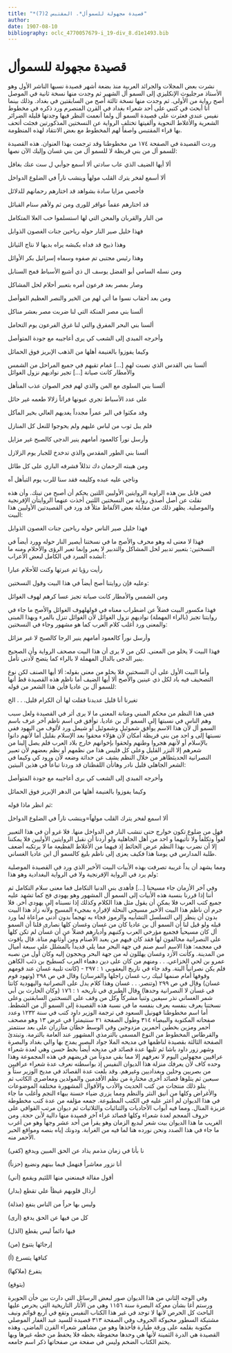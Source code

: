 ```yaml
---
title: "*قصيدة مجهولة للسموأل*. المقتبس 2(7)"
author: 
date: 1907-08-10
bibliography: oclc_4770057679-i_19-div_8.d1e1493.bib
---
```




#  قصيدة مجهولة للسموأل 


 نشرت بعض المجلات والجرائد العربية منذ بضعة أشهر قصيدة نسبها الناشر الأول وهو  الأستاذ مرجليوث  الإنكليزي إلى السمو أل الشهير ثم وجدت منها نسخة ثانية في الموصل أصح رواية من الأولى. ثم وجدت منها نسخة ثالثة أصح من السابقتين في بغداد. وذلك بينما أنا أبحث في كتبي على  أحد  شعراء بغداد في القرن المنصرم ورد ذكره في مخطوط نفيس عندي فعثرت على قصيدة السمو أل ولما أنعمت النظر فيها وجدتها قليلة الضرائر الشعرية والأغلاط النحوية وألفيتها تختلف الرواية عن النسختين المذكورتين فجئت أتحف بها قراء المقتبس واصفاً لهم المخطوط مع بعض الانتقاد لهذه المنظومة. 

 وردت القصيدة في الصفحة  ١٧٤  من مخطوطنا وقد ترجمت بهذا العنوان. هذه القصيدة للسمو أل من بني قريظة لا للسمو أل من بني غسان وإليك الآن نصها: 

 ألا أيها الضيف الذي عاب سادتي   ألا أسمع جوأبي ل  ست  عنك بغافل  

 ألا أسمع لفخر يترك القلب مولهاً   وينشب ناراً في الضلوع الدواخل  

 فأحصي مزايا سادة بشواهد   قد اختارهم رحمانهم للدلائل  

 قد اختارهم عقماً عواقر للورى   ومن ثم ولأهم سنام القبائل  

 من النار والقربان والمحن التي   لها استسلموا حب العلا المتكامل  

 فهذا خليل صير النار حوله   رياحين جنات الغصون الذوابل  

 وهذا ذبيح قد فداه بكبشه   يراه بديها لا نتاج الثياتل  

 وهذا رئيس مجتبى تم صفوه   وسماه إسرائيل بكر الأوائل  

 ومن نسله السامي أبو الفضل يوسف ال   ذي أشبع الأسباط قمح السنابل  

 وصار بمصر بعد فرعون أمره   بتعبير أحلام لحل المشاكل  

 ومن بعد أحقاب نسوا ما أتي لهم   من الخير والنصر العظيم الفوأصل  

 ألسنا بني مصر المنكة التي   لنا ضربت مصر بعشر مناكل  

 ألسنا بني البحر المفرق والتي   لنا غرق الفرعون يوم التحامل  

 وأخرجه المبدي إلى الشعب كي يرى   أعاجيبه مع جودة المتوأصل  

 وكيما يفوزوا بالغنيمة أهلها   من الذهب الإبريز فوق الحمائل  

 ألسنا بني القدس الذي نصبت لهم  [...]  غمام تقيهم في جميع المراحل    من الشمس والأمطار كانت صيانة  [...]  تجير نواديهم نزول الغوائل 

 ألسنا بني السلوى مع المن والذي   لهم فجر الصوان عذب المنأهل  

 على عدد الأسباط تجري عيونها   فراتاً زلالا طعمه غير حائل  

 وقد مكثوا في البر عمراً مجدداً   يغديهم العالي بخير المآكل  

 فلم يبل ثوب من لباس عليهم   ولم يحوجوا للنعل كل المنازل  

 وأرسل نوراً كالعمود أمامهم   ينير الدجى كالصبح غير مزايل  

 ألسنا بني الطور المقدس والذي   تدخدخ للجبار يوم الزلازل  

 ومن هيبته الرحمان دك تذللاً   فشرفه الباري على كل طائل  

 وناجي عليه عبده وكليمه   فقد سنا للرب يوم التبأهل آه  

 فمن قابل بين هذه الراوية الروايتين الأوليين اللتين يحكم أن أصبح من تينك. وأن هذه نقلت عن أصل أصدق رواية من النسختين اللتين أخذت عنهما الروايتأن الإفرنجية والموصلية. يظهر ذلك من مقابلة بعض الألفاظ مثلاً قد ورد في القصيدتين الأوليين هذا البيت: 

 فهذا خليل صير الناس حوله   رياحين جنات الغصون الذوابل  

 فهذا لا معنى له وهو محرف والأصح ما في نسختنا أيصير النار حوله وورد أيضاً في النسختين: بتعبير تدبير لحل المشاكل والتدبير لا يعبر وإنما تعبر الرؤى والأحلام ومنه ما أنشده المبرد في الكامل لبعض الأعراب: 

 رأيت رؤيا ثم عبرتها   وكنت للأحلام عبارا  

 وعليه فإن روايتنا أصح أيضاً في هذا البيت وقول النسختين: 

 ومن الشمس والأمطار كانت صيانة   تجيز عسا كرهم لهوف الغوائل  

 فهذا مكسور البيت فضلاً عن اضطراب معناه في قولهلهوف الغوائل والأصح ما جاء في روايتنا تجيز (بالراء المهملة) نواديهم نزول الغوائل لأن الغوائل تنزل بالمرء وبهذا المبنى والمعنى ورد أغلب كلام العرب كما هو مشهور وجاء في النسختين: 

 وأرسل نوراً كالعمود أمامهم   ينير الرجا كالصبح لا غير مزائل  

 فهذا البيت لا يخلو من المعنى. لكن من لا يرى أن هذا البيت مصحف الرواية وأن   الصحيح ينير الدجى بالدال المهملة لا بالراء كما يتضح لأدنى تأمل. 

 وأما البيت الأول على أن النسختين فلا يخلو من معنى بقوله: ألا أيها الصنف لكن نوع التصحيف فيه باد لكل ذي عينين والأصح ألا أيها الضيف أما ناظم هذه القصيدة قط أنها للسمو أل بن عاديا فأين هذا الشعر من قوله:  

 تغيرنا أنا قليل عديدنا   فقلت لها أن الكرام قليل. . . الخ  

 ففي هذا النظم من محكم المبني ومتانة المعنى ما لا يرى أثر في القصيدة ولعل سبب وهم الناس في نسبتها إلى السمو أل بن عاديا. توأفق في اسم ناظم آخر عرف باسم السمو أل لأن هذا الاسم يوأفق شموئيل وشموئيل أو شيمل ورد لألوف من اليهود ففي نسبتها إلى و  احد  من بني قريظة أمكان لأن هؤلاء محقوا بعد الإسلام بقليل أما لأنهم دانوا بالإسلام أو لأنهم هجروا وطنهم ولحقوا بإخوانهم خارج بلاد العرب فلم يصل إلينا من شعرهم إلا النزر القليل وعلى كل فليس هذا من نظمهم أو نظم بعضهم لأن تعبير النصرانية الحديثظاهر من خلال النظم يشف عن حداثة وضعه لأن ورود كي وكيما في الشعر الجاهلي قليل نادر وهاتأن اللفظتان قد وردتا تباعاً في هذين البيتين: 

 وأخرجه المبدي إلى الشعب كي برى   أعاجيبه مع جودة المتوأصل  

 وكيما يفوزوا بالغنيمة أهلها   من الدهر الإبريز فوق الحمائل  

 ثم انظر ماذا قوله: 

 ألا اسمع لفخر يترك القلب مولهاً=وينشب ناراً في الضلوع الدواخل 

 فهل من ضلوع تكون خوارج حتى تنشب النار في الدواخل منها. فلا غرو أن في هذا التعبير لغواً وتكلفاً ولا تأتيهما و  احد  من أهل الجاهلية ولو أردنا أن نقبل الروايتين الأوليين فلا يمكننا إلا أن نضرب بهذا النظم عرض الحائط إذ فيهما من الأغلاط الفظيعة ما لا يرتكبه أضعف طلبة المدارس في يومنا هذا فكيف يعزى إلى ناظم بليغ كالسمو أل ابن عاديا الغساني. 

 ومما يشهد أن يداً غريبة تصرفت بهذه الأبيات البيت الأخير الذي ورد في القصيدة الموصلية ولم يرد في الرواية الإفرنجية ولا في الرواية البغدادية وهو هذا: 

 وفي آخر الأزمان جاء مسيحنا  [...]  فأهدى بني الدنيا التكامل   فما معنى سلام التكامل ثم أننا إذا قررنا بنسبة هذه الأبيات إلى السمو أل المشهور وهو يهودي فح كما تشهد عليه جميع كتب العرب فلا يمكن أن يقول مثل هذا الكلام وكذلك إذا نسبناه إلى يهودي أخر. فلا جرم أن ناظم هذا البيت الأخير مسيحي النحلة لإقراره بمجيء المسيح ولأنه زاد هذا البيت بدون أن ينظر إلى التسلسل التشأبيه والرموز فجاء به تهجماً بدون أدنى مراعاة لما ورد قبله ولو قيل لنا أن السمو أل بن عاديا كان من غسان وغسان كلها نصارى قلنا أن السمو أل كان مسيحياً فجميع مؤرخي العرب وكتبهم وأديارهم فضلاً عن أن غسأن لم تكن كلها على النصرانية مخالفون لها فقد   كان فيهم من يعبد الأصنام ومن أوثانهم مناة. قال ياقوت في معجمه: هذا الاسم اسم صنم في جهة البحر مما يلي قديداً بالمشلل على  سبعة  أميال من المدينة. وكأنت الأزد وغسان يهللون له من جهة البحر ويحجون إليه وكان أول من نصبه عمرو بن لحي الخزاعي. . . ومنهم من كان على دين دهماء العرب كسطيح بن ذئب الكاهن فلم يكن نصرانياً البتة. وقد جاء في تاريخ اليعقوبي  ١  :  ٢٩٧  - (كانت تلبية غسان عند قومهم وقوفها أمام صنمها لبيك رب غسان راجلها والفرسان) وقال في ص  ٢٩٨  (وتهود قوم غسان) وقال في ص  ٢٩٩  (وتنصر. . . غسان وهذا كلام يدل على النصرانية واليهودية كانتا في غسأن لا النصرانية وحدها) وقال الطبري في تاريخه  ١  :  ١٧٦  (وكان الحارث بن أبي شمر الغساني نذر سيفين وثنياً مشركاًُ وكل من وقف على النسختين السابقتين وعلى نسختنا يعرف بنفسه يعرف بنفسه ما في نسبة هذه القصيدة إلى السمو أل من الشطط. أما اسم مخطوطنا فهونيل السعود في ترجمة الوزير داود كتب في سنة  ١٢٣٢  وعدد صفحاته المكتوبة والبيضاء  ٣١٤  وطول الصفحة  ٢١  سنتيمتراً في عرض  ١٣  وهو مصحف أحمر ومزين بخطين أحمرين مزدوجين وفي الوسط خطان متآزران على بعد سنتمتر والقرطاس المخطوط من النوع المسمى بالترمذي المشهور عند العامة بالترمة. وتبتدئ الصفحة الثالثة بقصيدة لناظمها في مديحه الملا جواد البصير يمدح بها والي بغداد والبصرة وشهر زور داود باشا ثم تليها عدة قصائد في مديحه أيضاً بخط حسن وهي لعدة شعراء عراقيين مجهولين اليوم لا نعرفهم إلا مما بقي مدوناً من قريضهم في هذه المجموعة وهذا وحده كاف لأن يعرفك منزلة هذا الديوان النفيس إذ بواسطته نعرف عدة شعراء عراقيين من بصريين وحلين وبغداديين وغيرهم.   وقد بلغت عدة القصائد في مديح الوزير ستاً و  سبعين  ثم يتلوها قصائد أخرى مختارة من نظم الأقدمين والمولدين ومعاصري الكاتب ثم يتلو ذلك منتجات من كتب الحديث والأدب والأقوال المشهورة مختلفة الموضوعات والأغراض وكلها من أنيق النثر والنظم ومما يزري ضياء حسنة ببهاء النجم وأغلب ما جاء في هذا الديوان لم أعثر عليه في الكتب المطبوعة. جمعه مؤلفه من عدة كتب مخطوطة عزيزة المنال. ومما فيه أبواب الأحاديات والثنائيات والثلاثيات ثم ديوان مرتب القوافي على حروف المعجم لعدة شعراء وكلها قصائد غراء آخر قصيدة منها دالية لأبن حجة. ومن الغريب ما هذا الديوان بيت شعر لبديع الزمان وهو يقرأ من  أحد  عشر  وجهاً وهو من أغرب ما جاء في هذا الصدد ونحن نورده هنا لما فيه من الغرابة. ودونك إياه بنصه ومواقع الحبر الأحمر منه.  

 (كفى) نا بأنا في زمان مذمم   يذاد عن الحق المبين ويدفع  

 (حزناً) أنا نزور معاشراً   فنهمل فيما بينهم ونضيع  

 (أني) أقول مقالة   فيمنعني منها اللئيم ويقمع  

 (بدار) أرذال   قلوبهم غيظاً علي تقطع  

 (مذلة)   وليس بها حراً من الناس ينفع  

 (أرى) كل من فيها عن الحق يدفع 

 (الذل) فيها دائماً ليس يقطع 

 (من) إرجائها يتنوع 

 (أ) كنافها يتسرع 

 (ملاكها) يتفرع 

 (يتوقع) 

 وفي الوجه الثاني من هذا الديوان صور لبعض الرسائل التي دارت بين خأن الحويرة ورستم أغا بشأن معركة البصرة سنة  ١١٥٦  وهي من الأثار التاريخية التي يحرص عليها الباحث كل الحرص لأنها لا توجد في غير هذا الكتاب النفيس وتقع في  أربع  قوائم ونيف مشتبكة السطور محبوكة الحروف وفي الصفحة  ٣١٣  قصيدة للسيد عبد الغفار الموصلي مكتوبة بقلمه على ورقة طيارة فأخذها وهو من مشاهير شعراء القرن الماضي. وهذه   القصيدة هي الدرة الثمينة لأنها هي وحدها محفوظة بخطه فلا يحفظ من خطه غيرها وبها يختم الكتاب الضخم وليس في صفحة من صفحاتها ذكر اسم جامعه.  
